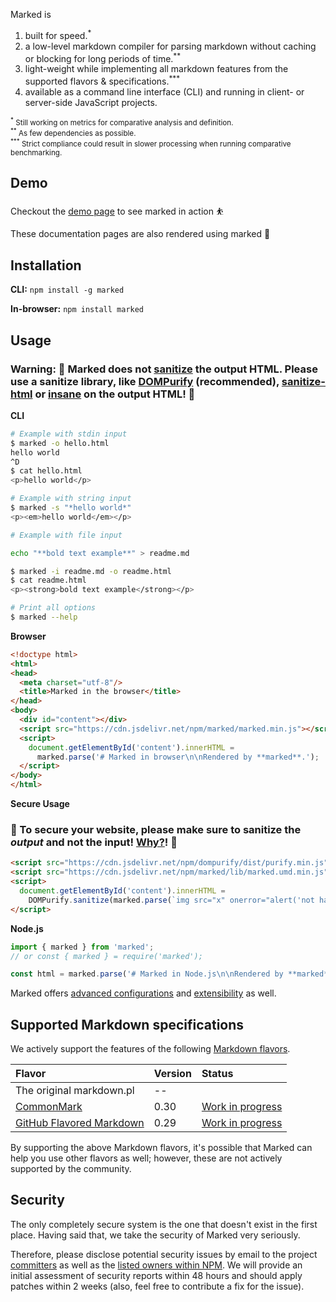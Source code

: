 Marked is

1. built for speed.<sup>*</sup>
2. a low-level markdown compiler for parsing markdown without caching or blocking for long periods of time.<sup>**</sup>
3. light-weight while implementing all markdown features from the supported flavors & specifications.<sup>***</sup>
4. available as a command line interface (CLI) and running in client- or server-side JavaScript projects.

<p><small><sup>*</sup> Still working on metrics for comparative analysis and definition.</small><br>
<small><sup>**</sup> As few dependencies as possible.</small><br>
<small><sup>***</sup> Strict compliance could result in slower processing when running comparative benchmarking.</small></p>


<h2 id="demo">Demo</h2>

Checkout the [demo page](./demo/) to see marked in action ⛹️

These documentation pages are also rendered using marked 💯


<h2 id="installation">Installation</h2>

**CLI:** `npm install -g marked`

**In-browser:** `npm install marked`

<h2 id="usage">Usage</h2>

### Warning: 🚨 Marked does not [sanitize](/using_advanced#options) the output HTML. Please use a sanitize library, like [DOMPurify](https://github.com/cure53/DOMPurify) (recommended), [sanitize-html](https://github.com/apostrophecms/sanitize-html) or [insane](https://github.com/bevacqua/insane) on the output HTML! 🚨

**CLI**

``` bash
# Example with stdin input
$ marked -o hello.html
hello world
^D
$ cat hello.html
<p>hello world</p>
```

``` bash
# Example with string input
$ marked -s "*hello world*"
<p><em>hello world</em></p>
```

```bash
# Example with file input

echo "**bold text example**" > readme.md

$ marked -i readme.md -o readme.html
$ cat readme.html
<p><strong>bold text example</strong></p>
```

```bash
# Print all options
$ marked --help
```

**Browser**

```html
<!doctype html>
<html>
<head>
  <meta charset="utf-8"/>
  <title>Marked in the browser</title>
</head>
<body>
  <div id="content"></div>
  <script src="https://cdn.jsdelivr.net/npm/marked/marked.min.js"></script>
  <script>
    document.getElementById('content').innerHTML =
      marked.parse('# Marked in browser\n\nRendered by **marked**.');
  </script>
</body>
</html>
```

**Secure Usage**

### 🚨 To secure your website, please make sure to sanitize the *output* and not the input! [Why?](https://infosecwriteups.com/clique-writeup-%C3%A5ngstromctf-2022-e7ae871eaa0e)! 🚨
```html
<script src="https://cdn.jsdelivr.net/npm/dompurify/dist/purify.min.js"></script>
<script src="https://cdn.jsdelivr.net/npm/marked/lib/marked.umd.min.js"></script>
<script>
  document.getElementById('content').innerHTML =
    DOMPurify.sanitize(marked.parse(`img src="x" onerror="alert('not happening')"`));
</script>
```

**Node.js**

```js
import { marked } from 'marked';
// or const { marked } = require('marked');

const html = marked.parse('# Marked in Node.js\n\nRendered by **marked**.');
```


Marked offers [advanced configurations](/using_advanced) and [extensibility](/using_pro) as well.

<h2 id="specifications">Supported Markdown specifications</h2>

We actively support the features of the following [Markdown flavors](https://github.com/commonmark/CommonMark/wiki/Markdown-Flavors).

| Flavor                                                     | Version | Status                                                             |
| :--------------------------------------------------------- | :------ | :----------------------------------------------------------------- |
| The original markdown.pl                                   | --      |                                                                    |
| [CommonMark](http://spec.commonmark.org/0.30/)             | 0.30    | [Work in progress](https://github.com/markedjs/marked/issues/1202) |
| [GitHub Flavored Markdown](https://github.github.com/gfm/) | 0.29    | [Work in progress](https://github.com/markedjs/marked/issues/1202) |

By supporting the above Markdown flavors, it's possible that Marked can help you use other flavors as well; however, these are not actively supported by the community.

<h2 id="security">Security</h2>

The only completely secure system is the one that doesn't exist in the first place. Having said that, we take the security of Marked very seriously.

Therefore, please disclose potential security issues by email to the project [committers](/authors) as well as the [listed owners within NPM](https://docs.npmjs.com/cli/owner). We will provide an initial assessment of security reports within 48 hours and should apply patches within 2 weeks (also, feel free to contribute a fix for the issue).
